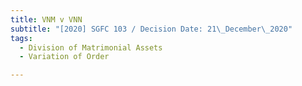 ```yaml
---
title: VNM v VNN
subtitle: "[2020] SGFC 103 / Decision Date: 21\_December\_2020"
tags:
  - Division of Matrimonial Assets
  - Variation of Order

---
```

